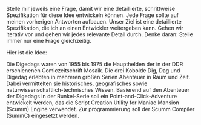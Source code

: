 Stelle mir jeweils eine Frage, damit wir eine detaillierte, schrittweise Spezifikation für diese Idee entwickeln können. Jede Frage sollte auf meinen vorherigen Antworten aufbauen. Unser Ziel ist eine detaillierte Spezifikation, die ich an einen Entwickler weitergeben kann. Gehen wir iterativ vor und gehen wir jedes relevante Detail durch. Denke daran: Stelle immer nur eine Frage gleichzeitig.

Hier ist die Idee:

Die Digedags waren von 1955 bis 1975 die Haupthelden der in der DDR erschienenen Comiczeitschrift Mosaik. Die drei Kobolde Dig, Dag und Digedag erlebten in mehreren großen Serien Abenteuer in Raum und Zeit. Dabei vermittelten sie historisches, geografisches sowie naturwissenschaftlich-technisches Wissen. Basierend auf den Abenteuer der Digedags in der Runkel-Serie soll ein Point-and-Click-Adventure entwickelt werden, das die Script Creation Utility for Maniac Mansion (Scumm) Engine verwendet. Zur programmierung soll der Scumm Compiler (SummC) eingesetzt werden.
